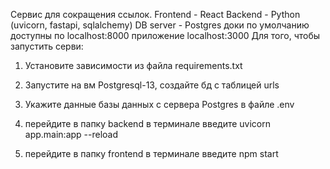 Сервис для сокращения ссылок. Frontend - React Backend - Python (uvicorn, fastapi, sqlalchemy) DB server - Postgres доки по умолчанию доступны по localhost:8000 приложение localhost:3000 Для того, чтобы запустить серви:

1) Установите зависимости из файла requirements.txt

2) Запустите на вм Postgresql-13, создайте бд с таблицей urls

3) Укажите данные базы данных с сервера Postgres в файле .env

4) перейдите в папку backend
        в терминале введите uvicorn app.main:app --reload
5) перейдите в папку frontend
        в терминале введите npm start

